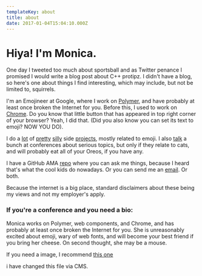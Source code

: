 ```yaml
---
templateKey: about
title: about
date: 2017-01-04T15:04:10.000Z
---
```


# Hiya! I'm Monica.




One day I tweeted too much about sportsball and as Twitter penance I promised I would write a blog post about C++ protipz. I didn't have a blog, so here's one about things I find interesting, which may include, but not be limited to, squirrels.

I'm an Emojineer at Google, where I work on [Polymer](https://www.polymer-project.org/), and have probably at least once broken the Internet for you. Before this, I used to work on [Chrome](https://www.chromium.org/). Do you know that little button that has appeared in top right corner of your browser? Yeah, I did that. (Did you also know you can set its text to emoji? NOW YOU DO).

I do a [lot](http://meowni.ca/posts/go-cat-dns-go/) of [pretty](http://meowni.ca/emojillate) [silly](http://meowni.ca/emoji-rain) side [projects](https://caturday-post.herokuapp.com/), mostly related to emoji. I also [talk](https://speakerdeck.com/notwaldorf) a bunch at conferences about serious topics, but only if they relate to cats, and will probably eat all of your Oreos, if you have any.

I have a GitHub AMA [repo](https://github.com/notwaldorf/ama) where you can ask me things, because I heard that's what the cool kids do nowadays. Or you can send me an [email](mdinculescu@gmail.com). Or both.

Because the internet is a big place, standard disclaimers about these being my views and not my employer's apply.

### If you're a conference and you need a bio:

Monica works on Polymer, web components, and Chrome, and has probably at least once broken the Internet for you. She is unreasonably excited about emoji, wary of web fonts, and will become your best friend if you bring her cheese. On second thought, she may be a mouse.

If you need a image, I recommend [this one](https://pbs.twimg.com/profile_images/779808817785675776/Hf9AwdFs_400x400.jpg)

i have changed this file via CMS.
